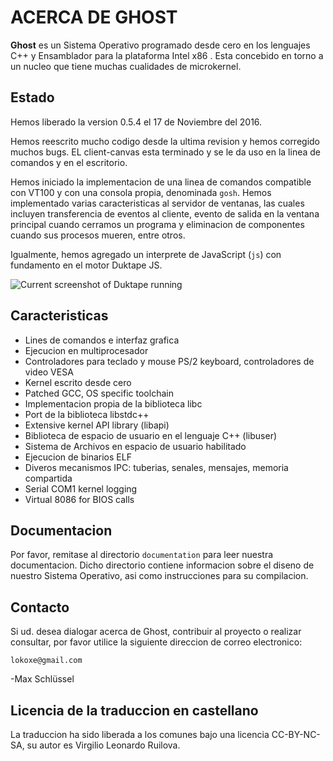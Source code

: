 # ACERCA DE GHOST
**Ghost** es un Sistema Operativo programado desde cero en los lenguajes C++ y Ensamblador para la plataforma Intel x86 . 
Esta concebido en torno a un nucleo que tiene muchas cualidades de microkernel.

## Estado
Hemos liberado la version 0.5.4 el 17 de Noviembre del 2016. 

Hemos reescrito mucho codigo desde la ultima revision y hemos corregido muchos bugs. 
EL client-canvas esta terminado y se le da uso en la linea de comandos y en el escritorio. 

Hemos iniciado la implementacion de una linea de comandos compatible con VT100 y con una consola propia, denominada `gosh`. Hemos implementado varias caracteristicas al servidor de ventanas, las cuales incluyen transferencia de eventos al cliente, evento de salida en la ventana principal cuando cerramos un programa y eliminacion de componentes cuando sus procesos mueren, entre otros.

Igualmente, hemos agregado un interprete de JavaScript (`js`) con fundamento en el motor 
Duktape JS.

![Current screenshot of Duktape running](https://ghostkernel.org/files/ghost-0.5.3-jsconsole.png)

## Caracteristicas
- Lines de comandos e interfaz grafica
- Ejecucion en multiprocesador
- Controladores para teclado y mouse PS/2 keyboard, controladores de video VESA
- Kernel escrito desde cero
- Patched GCC, OS specific toolchain
- Implementacion propia de la biblioteca libc 
- Port de la biblioteca libstdc++ 
- Extensive kernel API library (libapi)
- Biblioteca de espacio de usuario en el lenguaje C++ (libuser)
- Sistema de Archivos en espacio de usuario habilitado
- Ejecucion de binarios ELF 
- Diveros mecanismos IPC: tuberias, senales, mensajes, memoria compartida
- Serial COM1 kernel logging
- Virtual 8086 for BIOS calls

## Documentacion
Por favor, remitase al directorio `documentation` para leer nuestra documentacion. Dicho directorio contiene informacion sobre el diseno de nuestro Sistema Operativo, asi como instrucciones para su compilacion.

## Contacto
Si ud. desea dialogar acerca de Ghost, contribuir al proyecto o realizar consultar, por favor utilice la siguiente direccion de correo electronico:

	lokoxe@gmail.com
	
-Max Schlüssel

## Licencia de la traduccion en castellano

La traduccion ha sido liberada a los comunes bajo una licencia CC-BY-NC-SA, su autor es Virgilio Leonardo Ruilova.

